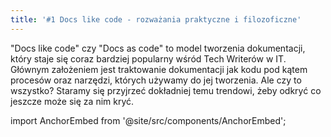 ```yaml
---
title: '#1 Docs like code - rozważania praktyczne i filozoficzne'
---
```


"Docs like code" czy "Docs as code" to model tworzenia dokumentacji, który staje
się coraz bardziej popularny wśród Tech Writerów w IT. Głównym założeniem jest
traktowanie dokumentacji jak kodu pod kątem procesów oraz narzędzi, których
używamy do jej tworzenia. Ale czy to wszystko? Staramy się przyjrzeć dokładniej
temu trendowi, żeby odkryć co jeszcze może się za nim kryć.

import AnchorEmbed from '@site/src/components/AnchorEmbed';

<AnchorEmbed episodeId="1-Docs-like-code---rozwaania-praktyczne-i-filozoficzne-e41dsc" />
